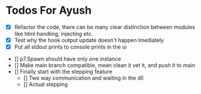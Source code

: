 # Todos For Ayush
- [x] Refactor the code, there can be many clear distinction between modules like html handling, injecting etc.
- [x] Test why the hook output update doesn't happen Imediately
- [x] Put all stdout prints to console prints in the ui
- [] p7.Spawn should have only one instance
- [] Make main branch compatible, mean clean it vet it, and push it to main
- [] Finally start with the stepping feature
    - [] Two way communication and waiting in the dll
    - [] Actual stepping
